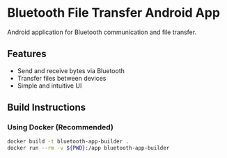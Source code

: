 # Bluetooth File Transfer Android App

Android application for Bluetooth communication and file transfer.

## Features
- Send and receive bytes via Bluetooth
- Transfer files between devices
- Simple and intuitive UI

## Build Instructions

### Using Docker (Recommended)
```bash
docker build -t bluetooth-app-builder .
docker run --rm -v ${PWD}:/app bluetooth-app-builder